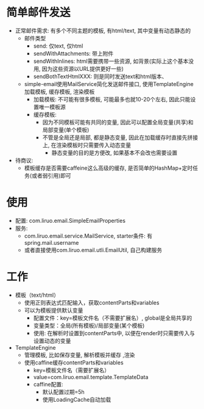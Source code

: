 # 简单邮件发送
- 正常邮件需求: 有多个不同主题的模板, 有html/text, 其中变量有动态静态的
  - 邮件类型
    - send: 仅text, 仅html
    - sendWithAttachments: 带上附件
    - sendWithInlines: html需要携带一些资源, 如背景(实际上这个基本没用, 因为这些资源以URL提供更好一些)
    - sendBothTextHtmlXXX: 则是同时发送text和html版本、
  - simple-email使用MailService简化发送邮件接口, 使用TemplateEngine加载模板, 缓存模板, 渲染模板
    - 加载模板: 不可能有很多模板, 可能最多也就10-20个左右, 因此只能设置唯一模板源
    - 缓存模板: 
      - 因为不同模板可能有共同的变量, 因此可以配置全局变量(共享)和局部变量(单个模板)
      - 不管是全局还是局部, 都是静态变量, 因此在加载缓存时直接先拼接上, 在渲染模板时只需要传入动态变量
        - 静态变量的目的是方便改, 如果基本不会改也需要设置
- 待商议:
  - 模板缓存是否需要caffeine这么高级的缓存, 是否简单的HashMap+定时任务(或者弱引用)即可
# 使用
- 配置: com.liruo.email.SimpleEmailProperties
- 服务: 
  - com.liruo.email.service.MailService, starter条件: 有spring.mail.username
  - 或者直接使用com.liruo.email.utli.EmailUtil, 自己构建服务
# 工作
- 模板（text/html）
    - 使用正则表达式匹配输入，获取contentParts和variables
    - 可以为模板提供默认变量
      - 配置文件：key=模板文件名（不需要扩展名）, global是全局共享的
      - 变量类型：全局(所有模板)/局部变量(某个模板)
      - 使用: 在解析时设置到contentParts中, 以便在render时只需要传入与设置动态的变量
- TemplateEngine
  - 管理模板, 比如保存变量, 解析模板并缓存 ,渲染
  - 使用caffine缓存contentParts和variables
    - key=模板文件名（需要扩展名）
    - value=com.liruo.email.template.TemplateData
    - caffine配置: 
      - 默认配置过期=5h
      - 使用LoadingCache自动加载